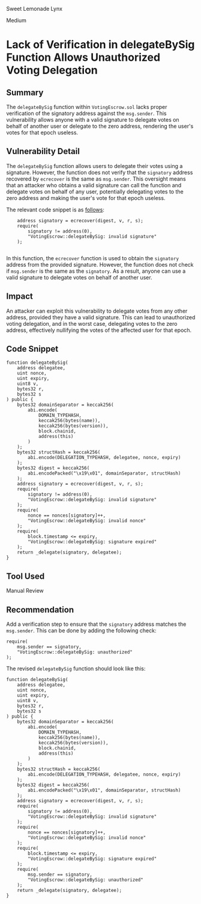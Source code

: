 Sweet Lemonade Lynx

Medium

# Lack of Verification in delegateBySig Function Allows Unauthorized Voting Delegation


## Summary

The `delegateBySig` function within `VotingEscrow.sol` lacks proper verification of the signatory address against the `msg.sender`. This vulnerability allows anyone with a valid signature to delegate votes on behalf of another user or delegate to the zero address, rendering the user's votes for that epoch useless.

## Vulnerability Detail

The `delegateBySig` function allows users to delegate their votes using a signature. However, the function does not verify that the `signatory` address recovered by `ecrecover` is the same as `msg.sender`. This oversight means that an attacker who obtains a valid signature can call the function and delegate votes on behalf of any user, potentially delegating votes to the zero address and making the user's vote for that epoch useless.

The relevant code snippet is as [follows](https://github.com/sherlock-audit/2024-06-velocimeter/blob/main/v4-contracts/contracts/VotingEscrow.sol#L1530-L1534):

```solidity
    address signatory = ecrecover(digest, v, r, s);
    require(
        signatory != address(0),
        "VotingEscrow::delegateBySig: invalid signature"
    );
    
```

In this function, the `ecrecover` function is used to obtain the `signatory` address from the provided signature. However, the function does not check if `msg.sender` is the same as the `signatory`. As a result, anyone can use a valid signature to delegate votes on behalf of another user.

## Impact

An attacker can exploit this vulnerability to delegate votes from any other address, provided they have a valid signature. This can lead to unauthorized voting delegation, and in the worst case, delegating votes to the zero address, effectively nullifying the votes of the affected user for that epoch.

## Code Snippet

```solidity
function delegateBySig(
    address delegatee,
    uint nonce,
    uint expiry,
    uint8 v,
    bytes32 r,
    bytes32 s
) public {
    bytes32 domainSeparator = keccak256(
        abi.encode(
            DOMAIN_TYPEHASH,
            keccak256(bytes(name)),
            keccak256(bytes(version)),
            block.chainid,
            address(this)
        )
    );
    bytes32 structHash = keccak256(
        abi.encode(DELEGATION_TYPEHASH, delegatee, nonce, expiry)
    );
    bytes32 digest = keccak256(
        abi.encodePacked("\x19\x01", domainSeparator, structHash)
    );
    address signatory = ecrecover(digest, v, r, s);
    require(
        signatory != address(0),
        "VotingEscrow::delegateBySig: invalid signature"
    );
    require(
        nonce == nonces[signatory]++,
        "VotingEscrow::delegateBySig: invalid nonce"
    );
    require(
        block.timestamp <= expiry,
        "VotingEscrow::delegateBySig: signature expired"
    );
    return _delegate(signatory, delegatee);
}
```

## Tool Used

Manual Review

## Recommendation

Add a verification step to ensure that the `signatory` address matches the `msg.sender`. This can be done by adding the following check:

```solidity
require(
    msg.sender == signatory,
    "VotingEscrow::delegateBySig: unauthorized"
);
```

The revised `delegateBySig` function should look like this:

```solidity
function delegateBySig(
    address delegatee,
    uint nonce,
    uint expiry,
    uint8 v,
    bytes32 r,
    bytes32 s
) public {
    bytes32 domainSeparator = keccak256(
        abi.encode(
            DOMAIN_TYPEHASH,
            keccak256(bytes(name)),
            keccak256(bytes(version)),
            block.chainid,
            address(this)
        )
    );
    bytes32 structHash = keccak256(
        abi.encode(DELEGATION_TYPEHASH, delegatee, nonce, expiry)
    );
    bytes32 digest = keccak256(
        abi.encodePacked("\x19\x01", domainSeparator, structHash)
    );
    address signatory = ecrecover(digest, v, r, s);
    require(
        signatory != address(0),
        "VotingEscrow::delegateBySig: invalid signature"
    );
    require(
        nonce == nonces[signatory]++,
        "VotingEscrow::delegateBySig: invalid nonce"
    );
    require(
        block.timestamp <= expiry,
        "VotingEscrow::delegateBySig: signature expired"
    );
    require(
        msg.sender == signatory,
        "VotingEscrow::delegateBySig: unauthorized"
    );
    return _delegate(signatory, delegatee);
}
```
